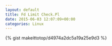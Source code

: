 ```yaml
---
layout: default                                                                                                              
title: Fd Limit Check.Pl                                                                                                                       
date: 2015-06-03 12:07:09+00:00                                                                                                                        
categories: Linux                                                                                                                
---                                                                                                                              
```


{% gist makeittotop/d4974a2dc5a19a25e9d3 %}                                                                                                           

